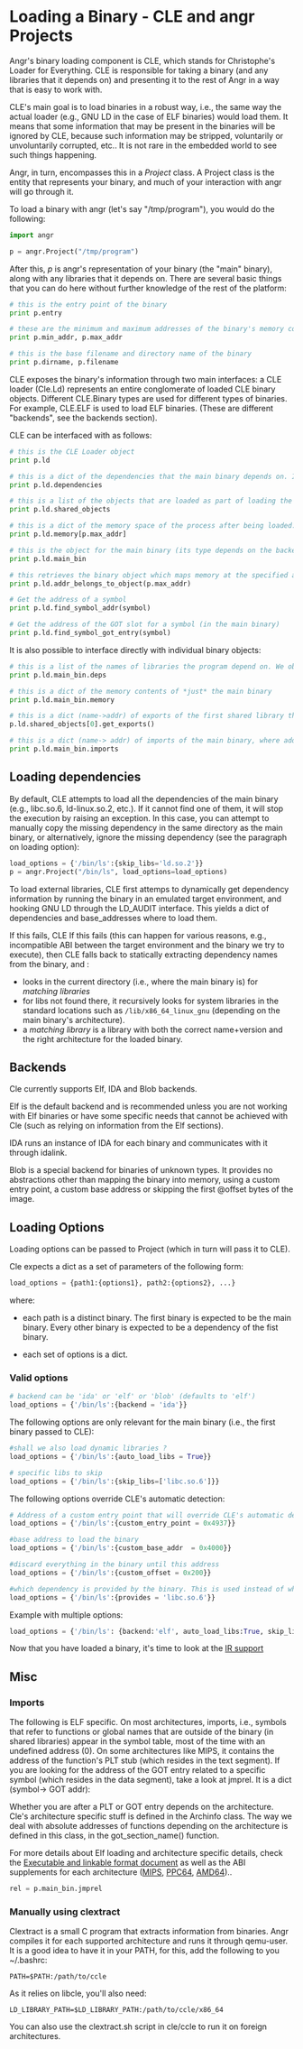 # Loading a Binary - CLE and angr Projects

Angr's binary loading component is CLE, which stands for Christophe's Loader for Everything. CLE is responsible for taking a binary (and any libraries that it depends on) and presenting it to the rest of Angr in a way that is easy to work with.

CLE's main goal is to load binaries in a robust way, i.e., the same way the actual loader (e.g., GNU LD in the case of ELF binaries) would load them. It means that some information that may be present in the binaries will be ignored by CLE, because such information may be stripped, voluntarily or unvoluntarily corrupted, etc.. It is not rare in the embedded world to see such things happening.

Angr, in turn, encompasses this in a *Project* class. A Project class is the entity that represents your binary, and much of your interaction with angr will go through it.

To load a binary with angr (let's say "/tmp/program"), you would do the following:

```python
import angr

p = angr.Project("/tmp/program")
```

After this, *p* is angr's representation of your binary (the "main" binary), along with any libraries that it depends on. There are several basic things that you can do here without further knowledge of the rest of the platform:

```python
# this is the entry point of the binary
print p.entry

# these are the minimum and maximum addresses of the binary's memory contents
print p.min_addr, p.max_addr

# this is the base filename and directory name of the binary
print p.dirname, p.filename
```

CLE exposes the binary's information through two main interfaces: a CLE loader (Cle.Ld) represents an entire conglomerate of loaded CLE binary objects. Different CLE.Binary types are used for different types of binaries. For example, CLE.ELF is used to load ELF binaries. (These are different "backends", see the backends section).

CLE can be interfaced with as follows:

```python
# this is the CLE Loader object
print p.ld

# this is a dict of the dependencies that the main binary depends on. It has the form {path:load_addr}, e.g. {'/lib/x86_64-linux-gnu/libc.so.6': 274898759680}. This gives the same results as running `ldd` on the binary (we obtain it *dynamically* using the LD_AUDIT interface at runtime).
print p.ld.dependencies

# this is a list of the objects that are loaded as part of loading the binary (their types depend on the backend)
print p.ld.shared_objects

# this is a dict of the memory space of the process after being loaded. It maps addresses to the byte at that address.
print p.ld.memory[p.max_addr]

# this is the object for the main binary (its type depends on the backend)
print p.ld.main_bin

# this retrieves the binary object which maps memory at the specified address
print p.ld.addr_belongs_to_object(p.max_addr)

# Get the address of a symbol
print p.ld.find_symbol_addr(symbol)

# Get the address of the GOT slot for a symbol (in the main binary)
print p.ld.find_symbol_got_entry(symbol)

```

It is also possible to interface directly with individual binary objects:
```python
# this is a list of the names of libraries the program depend on. We obtain it *statically* by reading the DT_NEEDED field of the dynamic section of the Elf binary.
print p.ld.main_bin.deps

# this is a dict of the memory contents of *just* the main binary
print p.ld.main_bin.memory

# this is a dict (name->addr) of exports of the first shared library that was loaded
p.ld.shared_objects[0].get_exports()

# this is a dict (name-> addr) of imports of the main binary, where addr is usually 0 (see the misc section below).
print p.ld.main_bin.imports
```

## Loading dependencies

By default, CLE attempts to load all the dependencies of the main binary (e.g., libc.so.6, ld-linux.so.2, etc.). If it cannot find one of them, it will stop the execution by raising an exception. In this case, you can attempt to manually copy the missing dependency in the same directory as the main binary, or alternatively, ignore the missing dependency (see the paragraph on loading option):

```python
load_options = {'/bin/ls':{skip_libs='ld.so.2'}}
p = angr.Project("/bin/ls", load_options=load_options)
```

To load external libraries, CLE first attemps to dynamically get dependency information by running the binary in an emulated target environment, and hooking GNU LD through the LD_AUDIT interface. This yields a dict of dependencies and base_addresses where to load them.

If this fails, CLE If this fails (this can happen for various reasons, e.g., incompatible ABI between the target environment and the binary we try to execute), then CLE falls back to statically extracting dependency names from the binary, and :
- looks in the current directory (i.e., where the main binary is) for *matching libraries*
- for libs not found there, it recursively looks for system libraries in the standard locations such as `/lib/x86_64_linux_gnu` (depending on the main binary's architecture).
- a *matching library* is a library with both the correct name+version and the right architecture for the loaded binary.

## Backends

Cle currently supports Elf, IDA and Blob backends.

Elf is the default backend and is recommended unless you are not working with Elf binaries or have some specific needs that cannot be achieved with Cle (such as relying on information from the Elf sections).

IDA runs an instance of IDA for each binary and communicates with it through idalink. 

Blob is a special backend for binaries of unknown types. It provides no abstractions other than mapping the binary into memory, using a custom entry point, a custom base address or skipping the first @offset bytes of the image.


## Loading Options

Loading options can be passed to Project (which in turn will pass it to CLE). 

Cle expects a dict as a set of parameters of the following form:
```python
load_options = {path1:{options1}, path2:{options2}, ...}
```
where:
- each path is a distinct binary. The first binary is expected to be the main binary. Every other binary is expected to be a dependency of the fist binary.

- each set of options is a dict.

### Valid options
```python
# backend can be 'ida' or 'elf' or 'blob' (defaults to 'elf')
load_options = {'/bin/ls':{backend = 'ida'}}
```

The following options are only relevant for the main binary (i.e., the
first binary passed to CLE):

```python
#shall we also load dynamic libraries ?
load_options = {'/bin/ls':{auto_load_libs = True}}

# specific libs to skip
load_options = {'/bin/ls':{skip_libs=['libc.so.6']}}
```

The following options override CLE's automatic detection:

```python
# Address of a custom entry point that will override CLE's automatic detection.
load_options = {'/bin/ls':{custom_entry_point = 0x4937}}

#base address to load the binary
load_options = {'/bin/ls':{custom_base_addr  = 0x4000}}

#discard everything in the binary until this address
load_options = {'/bin/ls':{custom_offset = 0x200}}

#which dependency is provided by the binary. This is used instead of what CLE would normally load for this dependency.
load_options = {'/bin/ls':{provides = 'libc.so.6'}}
```

Example with multiple options:
```python
load_options = {'/bin/ls': {backend:'elf', auto_load_libs:True, skip_libs:['libc.so.6']}}
```


Now that you have loaded a binary, it's time to look at the [IR support](./ir_support.md)


## Misc
### Imports
The following is ELF specific.
On most architectures, imports, i.e., symbols that refer to functions or global names that are outside of the binary (in shared libraries) appear in the symbol table, most of the time with an undefined address (0). On some architectures like MIPS, it contains the address of the function's PLT stub (which resides in the text segment).
If you are looking for the address of the GOT entry related to a specific symbol (which resides in the data segment), take a look at jmprel. It is a dict (symbol-> GOT addr):

Whether you are after a PLT or GOT entry depends on the architecture. Cle's architecture specific stuff is defined in the Archinfo class. The way we deal with absolute addresses of functions depending on the architecture is defined in this class, in the got_section_name() function. 

For more details about Elf loading and architecture specific details, check the [Executable and linkable format document](http://www.cs.northwestern.edu/~pdinda/icsclass/doc/elf.pdf) as well as the ABI supplements for each architecture ([MIPS](http://math-atlas.sourceforge.net/devel/assembly/mipsabi32.pdf), [PPC64](http://math-atlas.sourceforge.net/devel/assembly/PPC-elf64abi-1.7.pdf), [AMD64](http://www.x86-64.org/documentation/abi.pdf))..
```python
rel = p.main_bin.jmprel
```

### Manually using clextract
Clextract is a small C program that extracts information from binaries. Angr compiles it for each supported architecture and runs it through qemu-user. It is a good idea to have it in your PATH, for this, add the following to you ~/.bashrc:
```
PATH=$PATH:/path/to/ccle
```
As it relies on libcle, you'll also need:
```
LD_LIBRARY_PATH=$LD_LIBRARY_PATH:/path/to/ccle/x86_64
```

You can also use the clextract.sh script in cle/ccle to run it on foreign architectures.


